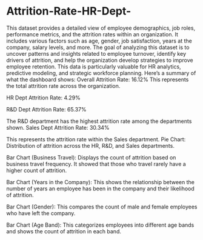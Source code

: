 # Attrition-Rate-HR-Dept-
This dataset provides a detailed view of employee demographics, job roles, performance metrics, and the attrition rates within an organization.
It includes various factors such as age, gender, job satisfaction, years at the company, salary levels, and more.
The goal of analyzing this dataset is to uncover patterns and insights related to employee turnover, identify key drivers of attrition, and help the organization develop strategies to improve employee retention. 
This data is particularly valuable for HR analytics, predictive modeling, and strategic workforce planning.
Here’s a summary of what the dashboard shows:
Overall Attrition Rate: 16.12%
This represents the total attrition rate across the organization.

HR Dept Attrition Rate: 4.29%

R&D Dept Attrition Rate: 65.37%

The R&D department has the highest attrition rate among the departments shown.
Sales Dept Attrition Rate: 30.34%

This represents the attrition rate within the Sales department.
Pie Chart: Distribution of attrition across the HR, R&D, and Sales departments.

Bar Chart (Business Travel): Displays the count of attrition based on business travel frequency. It showed that those who travel rarely have a higher count of attrition.

Bar Chart (Years in the Company): This shows the relationship between the number of years an employee has been in the company and their likelihood of attrition.

Bar Chart (Gender): This compares the count of male and female employees who have left the company.

Bar Chart (Age Band): This categorizes employees into different age bands and shows the count of attrition in each band.
